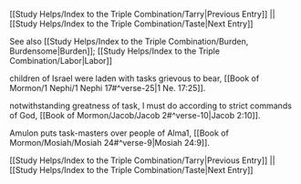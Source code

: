 [[Study Helps/Index to the Triple Combination/Tarry|Previous Entry]]  ||  [[Study Helps/Index to the Triple Combination/Taste|Next Entry]]

 See also [[Study Helps/Index to the Triple Combination/Burden, Burdensome|Burden]]; [[Study Helps/Index to the Triple Combination/Labor|Labor]]

 children of Israel were laden with tasks grievous to bear, [[Book of Mormon/1 Nephi/1 Nephi 17#^verse-25|1 Ne. 17:25]].

 notwithstanding greatness of task, I must do according to strict commands of God, [[Book of Mormon/Jacob/Jacob 2#^verse-10|Jacob 2:10]].

 Amulon puts task-masters over people of Alma1, [[Book of Mormon/Mosiah/Mosiah 24#^verse-9|Mosiah 24:9]].

[[Study Helps/Index to the Triple Combination/Tarry|Previous Entry]]  ||  [[Study Helps/Index to the Triple Combination/Taste|Next Entry]]